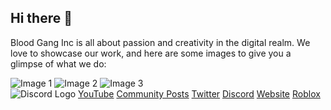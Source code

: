 <div class="container">
        <h2>Hi there 👋</h2>
        <p>
            Blood Gang Inc is all about passion and creativity in the digital realm. We love to showcase our work, and here are some images to give you a glimpse of what we do:
        </p>
        <div class="work-images">
            <img src="https://static.wixstatic.com/media/4585c8_e600e1468e5d4361aca78861e48ff266~mv2.png/v1/fit/w_552,h_498,q_90/4585c8_e600e1468e5d4361aca78861e48ff266~mv2.webp" alt="Image 1">
            <img src="https://static.wixstatic.com/media/4585c8_86a668aa442d4588828dc8e8f9f39e2c~mv2.png/v1/fit/w_533,h_498,q_90/4585c8_86a668aa442d4588828dc8e8f9f39e2c~mv2.webp" alt="Image 2">
            <img src="https://static.wixstatic.com/media/4585c8_ffc5498a37d5475ba36345dc52390439~mv2.png/v1/fit/w_526,h_498,q_90/4585c8_ffc5498a37d5475ba36345dc52390439~mv2.webp" alt="Image 3">
        </div>
        <div class="social-links">
         <img src="https://logos-download.com/wp-content/uploads/2021/01/Discord_Logo.png" alt="Discord Logo">
            <a href="https://youtube.com/@BloodGangInc">YouTube</a>
            <a href="https://reddit.com/r/4zx16">Community Posts</a>
            <a href="https://twitter.com/BloodGangInc">Twitter</a>
            <a href="https://linkr.it/blood">Discord</a>
            <a href="https://linkr.it/bloodweb">Website</a>
            <a href="https://www.roblox.com/groups/3901342">Roblox</a>
        </div>
    </div>
</body>
</html>
